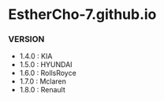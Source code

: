 # EstherCho-7.github.io

### VERSION
- 1.4.0 : KIA
- 1.5.0 : HYUNDAI
- 1.6.0 : RollsRoyce
- 1.7.0 : Mclaren
- 1.8.0 : Renault
